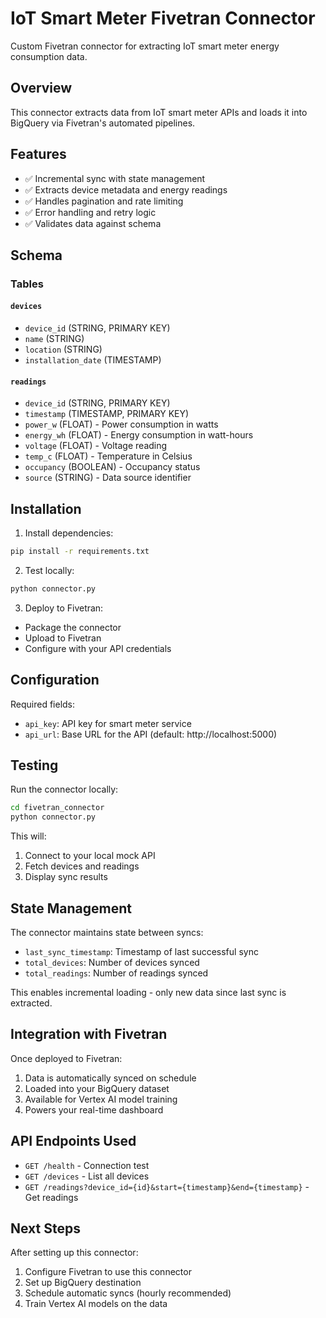 # IoT Smart Meter Fivetran Connector

Custom Fivetran connector for extracting IoT smart meter energy consumption data.

## Overview

This connector extracts data from IoT smart meter APIs and loads it into BigQuery via Fivetran's automated pipelines.

## Features

- ✅ Incremental sync with state management
- ✅ Extracts device metadata and energy readings
- ✅ Handles pagination and rate limiting
- ✅ Error handling and retry logic
- ✅ Validates data against schema

## Schema

### Tables

#### `devices`
- `device_id` (STRING, PRIMARY KEY)
- `name` (STRING)
- `location` (STRING)
- `installation_date` (TIMESTAMP)

#### `readings`
- `device_id` (STRING, PRIMARY KEY)
- `timestamp` (TIMESTAMP, PRIMARY KEY)
- `power_w` (FLOAT) - Power consumption in watts
- `energy_wh` (FLOAT) - Energy consumption in watt-hours
- `voltage` (FLOAT) - Voltage reading
- `temp_c` (FLOAT) - Temperature in Celsius
- `occupancy` (BOOLEAN) - Occupancy status
- `source` (STRING) - Data source identifier

## Installation

1. Install dependencies:
```bash
pip install -r requirements.txt
```

2. Test locally:
```bash
python connector.py
```

3. Deploy to Fivetran:
- Package the connector
- Upload to Fivetran
- Configure with your API credentials

## Configuration

Required fields:
- `api_key`: API key for smart meter service
- `api_url`: Base URL for the API (default: http://localhost:5000)

## Testing

Run the connector locally:
```bash
cd fivetran_connector
python connector.py
```

This will:
1. Connect to your local mock API
2. Fetch devices and readings
3. Display sync results

## State Management

The connector maintains state between syncs:
- `last_sync_timestamp`: Timestamp of last successful sync
- `total_devices`: Number of devices synced
- `total_readings`: Number of readings synced

This enables incremental loading - only new data since last sync is extracted.

## Integration with Fivetran

Once deployed to Fivetran:
1. Data is automatically synced on schedule
2. Loaded into your BigQuery dataset
3. Available for Vertex AI model training
4. Powers your real-time dashboard

## API Endpoints Used

- `GET /health` - Connection test
- `GET /devices` - List all devices
- `GET /readings?device_id={id}&start={timestamp}&end={timestamp}` - Get readings

## Next Steps

After setting up this connector:
1. Configure Fivetran to use this connector
2. Set up BigQuery destination
3. Schedule automatic syncs (hourly recommended)
4. Train Vertex AI models on the data
